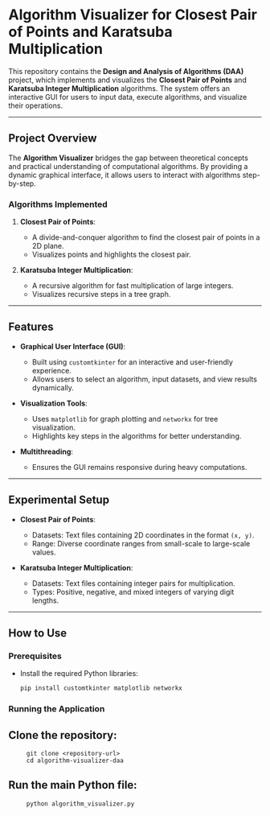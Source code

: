# Algorithm Visualizer for Closest Pair of Points and Karatsuba Multiplication

This repository contains the **Design and Analysis of Algorithms (DAA)** project, which implements and visualizes the **Closest Pair of Points** and **Karatsuba Integer Multiplication** algorithms. The system offers an interactive GUI for users to input data, execute algorithms, and visualize their operations.

---

## Project Overview

The **Algorithm Visualizer** bridges the gap between theoretical concepts and practical understanding of computational algorithms. By providing a dynamic graphical interface, it allows users to interact with algorithms step-by-step.

### Algorithms Implemented
1. **Closest Pair of Points**:
   - A divide-and-conquer algorithm to find the closest pair of points in a 2D plane.
   - Visualizes points and highlights the closest pair.

2. **Karatsuba Integer Multiplication**:
   - A recursive algorithm for fast multiplication of large integers.
   - Visualizes recursive steps in a tree graph.

---

## Features

- **Graphical User Interface (GUI)**:
  - Built using `customtkinter` for an interactive and user-friendly experience.
  - Allows users to select an algorithm, input datasets, and view results dynamically.

- **Visualization Tools**:
  - Uses `matplotlib` for graph plotting and `networkx` for tree visualization.
  - Highlights key steps in the algorithms for better understanding.

- **Multithreading**:
  - Ensures the GUI remains responsive during heavy computations.

---

## Experimental Setup

- **Closest Pair of Points**:
  - Datasets: Text files containing 2D coordinates in the format `(x, y)`.
  - Range: Diverse coordinate ranges from small-scale to large-scale values.

- **Karatsuba Integer Multiplication**:
  - Datasets: Text files containing integer pairs for multiplication.
  - Types: Positive, negative, and mixed integers of varying digit lengths.

---

## How to Use

### Prerequisites
- Install the required Python libraries:
  ```bash
  pip install customtkinter matplotlib networkx
### Running the Application
  ## Clone the repository:
         git clone <repository-url>
         cd algorithm-visualizer-daa
## Run the main Python file:
         python algorithm_visualizer.py
